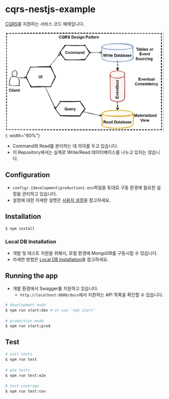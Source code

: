# cqrs-nestjs-example

[CQRS](https://en.wikipedia.org/wiki/Command%E2%80%93query_separation)를 지원하는 서비스 코드 예제입니다.

![CQRS Architecture](resources/images/cqrs_architecture.png){: width="60%"}

- Command와 Read를 분리하는 데 의의를 두고 있습니다.
- 이 Repository에서는 실제로 Write/Read 데이터베이스를 나누고 있지는 않습니다.

## Configuration

- `config/.{development|production}.env`파일을 토대로 구동 환경에 필요한 설정을 관리하고 있습니다.
- 설정에 대한 자세한 설명은 [사용자 설정](/config)을 참고하세요.

## Installation

```bash
$ npm install
```

### Local DB Installation

- 개발 및 테스트 지원을 위해서, 로컬 환경에 MongoDB를 구동시킬 수 있습니다.
- 자세한 방법은 [Local DB Installation](/docker)을 참고하세요.

## Running the app

- 개발 환경에서 Swagger를 지원하고 있습니다.
  - `http://localhost:8080/docs`에서 지원하는 API 목록을 확인할 수 있습니다.

```bash
# development mode
$ npm run start:dev # or use 'npm start'

# production mode
$ npm run start:prod
```

## Test

```bash
# unit tests
$ npm run test

# e2e tests
$ npm run test:e2e

# test coverage
$ npm run test:cov
```
